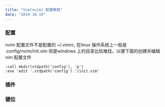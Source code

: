 ```yaml
---
title: "Vim(nvim) 配置教程"
date: "2019-10-19"
---
```


### 配置

nvim 配置文件不是配置的 ~/.vimrc, 在linux 操作系统上一般是 .config/nvim/init.vim 但是windows 上的目录比较难找，以便下面的创建并编辑 nim 配置文件
```
:call mkdir(stdpath('config'), 'p')
:exe 'edit '.stdpath('config').'/init.vim'
```

### 插件


### 键位
